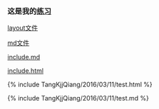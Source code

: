 
### 这是我的[练习](http://bigdata-mindstorms.github.io/jekyll-playground/public/wellido/2016/03/09/index.html)

[layout文件](https://github.com/bigdata-mindstorms/jekyll-playground/blob/gh-pages/_layouts/wellido/2016/03/09/layout2.html)

[md文件](https://github.com/bigdata-mindstorms/jekyll-playground/blob/gh-pages/public/wellido/2016/03/09/index.md)

[include.md](https://github.com/bigdata-mindstorms/jekyll-playground/blob/gh-pages/_includes/wellido/2016/03/09/includeTest01.md)

[include.html](https://github.com/bigdata-mindstorms/jekyll-playground/blob/gh-pages/_includes/wellido/2016/03/09/includeTest01.html)



{% include TangKjjQiang/2016/03/11/test.html %}

{% include TangKjjQiang/2016/03/11/test.md %}
